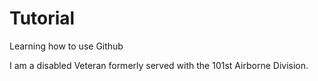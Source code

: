 # Tutorial
Learning how to use Github

I am a disabled Veteran formerly served with the 101st Airborne Division.
